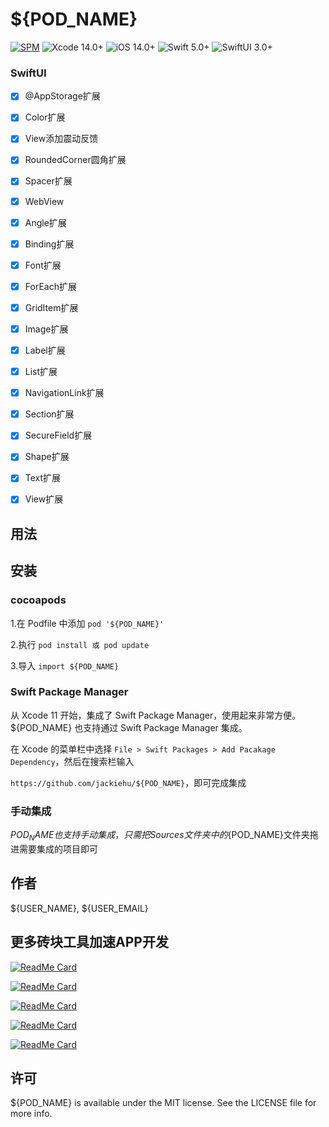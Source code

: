 # ${POD_NAME}

[![SPM](https://img.shields.io/badge/SPM-supported-DE5C43.svg?style=flat)](https://swift.org/package-manager/)
![Xcode 14.0+](https://img.shields.io/badge/Xcode-14.0%2B-blue.svg)
![iOS 14.0+](https://img.shields.io/badge/iOS-14.0%2B-blue.svg)
![Swift 5.0+](https://img.shields.io/badge/Swift-5.0%2B-orange.svg)
![SwiftUI 3.0+](https://img.shields.io/badge/SwiftUI-3.0%2B-orange.svg)



### SwiftUI

- [x] @AppStorage扩展

- [x] Color扩展

- [x] View添加震动反馈

- [x] RoundedCorner圆角扩展

- [x] Spacer扩展

- [x] WebView

- [x] Angle扩展

- [x] Binding扩展

- [x] Font扩展

- [x] ForEach扩展

- [x] GridItem扩展

- [x] Image扩展

- [x] Label扩展

- [x] List扩展

- [x] NavigationLink扩展

- [x] Section扩展

- [x] SecureField扩展

- [x] Shape扩展

- [x] Text扩展

- [x] View扩展

  

## 用法


## 安装

### cocoapods

1.在 Podfile 中添加 `pod '${POD_NAME}'`

2.执行 `pod install 或 pod update`

3.导入 `import ${POD_NAME}`

### Swift Package Manager

从 Xcode 11 开始，集成了 Swift Package Manager，使用起来非常方便。${POD_NAME} 也支持通过 Swift Package Manager 集成。

在 Xcode 的菜单栏中选择 `File > Swift Packages > Add Pacakage Dependency`，然后在搜索栏输入

`https://github.com/jackiehu/${POD_NAME}`，即可完成集成

### 手动集成

${POD_NAME} 也支持手动集成，只需把Sources文件夹中的${POD_NAME}文件夹拖进需要集成的项目即可


## 作者

${USER_NAME}, ${USER_EMAIL}

## 更多砖块工具加速APP开发

[![ReadMe Card](https://github-readme-stats.vercel.app/api/pin/?username=jackiehu&repo=SwiftMediator&theme=radical&locale=cn)](https://github.com/jackiehu/SwiftMediator)

[![ReadMe Card](https://github-readme-stats.vercel.app/api/pin/?username=jackiehu&repo=SwiftBrick&theme=radical&locale=cn)](https://github.com/jackiehu/SwiftBrick)

[![ReadMe Card](https://github-readme-stats.vercel.app/api/pin/?username=jackiehu&repo=SwiftLog&theme=radical&locale=cn)](https://github.com/jackiehu/SwiftLog)

[![ReadMe Card](https://github-readme-stats.vercel.app/api/pin/?username=jackiehu&repo=SwiftMesh&theme=radical&locale=cn)](https://github.com/jackiehu/SwiftMesh)

[![ReadMe Card](https://github-readme-stats.vercel.app/api/pin/?username=jackiehu&repo=SwiftNotification&theme=radical&locale=cn)](https://github.com/jackiehu/SwiftNotification)




## 许可

${POD_NAME} is available under the MIT license. See the LICENSE file for more info.
